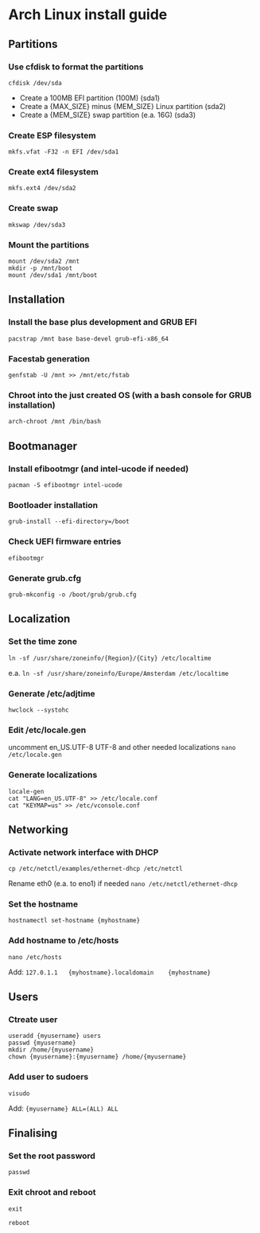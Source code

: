 # Arch Linux install guide

## Partitions

### Use cfdisk to format the partitions
```cfdisk /dev/sda```

* Create a 100MB EFI partition (100M) (sda1)
* Create a {MAX_SIZE} minus {MEM_SIZE} Linux partition (sda2)
* Create a {MEM_SIZE} swap partition (e.a. 16G) (sda3)


### Create ESP filesystem
```mkfs.vfat -F32 -n EFI /dev/sda1```


### Create ext4 filesystem
```mkfs.ext4 /dev/sda2```


### Create swap
```mkswap /dev/sda3```


### Mount the partitions
```
mount /dev/sda2 /mnt
mkdir -p /mnt/boot
mount /dev/sda1 /mnt/boot
```


## Installation

### Install the base plus development and GRUB EFI
```pacstrap /mnt base base-devel grub-efi-x86_64```


### Facestab generation
```genfstab -U /mnt >> /mnt/etc/fstab```


### Chroot into the just created OS (with a bash console for GRUB installation)
```arch-chroot /mnt /bin/bash```


## Bootmanager

### Install efibootmgr (and intel-ucode if needed)
```pacman -S efibootmgr intel-ucode```


### Bootloader installation
```grub-install --efi-directory=/boot```


### Check UEFI firmware entries
```efibootmgr```


### Generate grub.cfg
```grub-mkconfig -o /boot/grub/grub.cfg```


## Localization

### Set the time zone
```ln -sf /usr/share/zoneinfo/{Region}/{City} /etc/localtime```

e.a.
```ln -sf /usr/share/zoneinfo/Europe/Amsterdam /etc/localtime```


### Generate /etc/adjtime
```hwclock --systohc```


### Edit /etc/locale.gen
uncomment en_US.UTF-8 UTF-8 and other needed localizations
```nano /etc/locale.gen```

### Generate localizations
```
locale-gen
cat "LANG=en_US.UTF-8" >> /etc/locale.conf
cat "KEYMAP=us" >> /etc/vconsole.conf
```


## Networking

### Activate network interface with DHCP
```cp /etc/netctl/examples/ethernet-dhcp /etc/netctl```

Rename eth0 (e.a. to eno1) if needed
```nano /etc/netctl/ethernet-dhcp```


### Set the hostname
```hostnamectl set-hostname {myhostname}```


### Add hostname to /etc/hosts
```nano /etc/hosts```

Add: ```127.0.1.1	{myhostname}.localdomain	{myhostname}```


## Users

### Ctreate user
```
useradd {myusername} users
passwd {myusername}
mkdir /home/{myusername}
chown {myusername}:{myusername} /home/{myusername}
```

### Add user to sudoers
```visudo```

Add: ```{myusername} ALL=(ALL) ALL```


## Finalising

### Set the root password
```passwd```


### Exit chroot and reboot
```exit```

```reboot```
